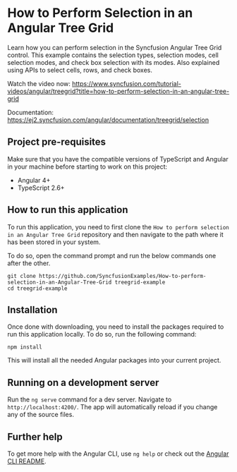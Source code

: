 # How to Perform Selection in an Angular Tree Grid

Learn how you can perform selection in the Syncfusion Angular Tree Grid control. This example contains the selection types, selection modes, cell selection modes, and check box selection with its modes. Also explained using APIs to select cells, rows, and check boxes.

Watch the video now: https://www.syncfusion.com/tutorial-videos/angular/treegrid?title=how-to-perform-selection-in-an-angular-tree-grid

Documentation: https://ej2.syncfusion.com/angular/documentation/treegrid/selection


## Project pre-requisites
Make sure that you have the compatible versions of TypeScript and Angular in your machine before starting to work on this project:
* Angular 4+
* TypeScript 2.6+

## How to run this application
To run this application, you need to first clone the `How to perform selection in an Angular Tree Grid` repository and then navigate to the path where it has been stored in your system.

To do so, open the command prompt and run the below commands one after the other.

```
git clone https://github.com/SyncfusionExamples/How-to-perform-selection-in-an-Angular-Tree-Grid treegrid-example
cd treegrid-example
```

## Installation
Once done with downloading, you need to install the packages required to run this application locally. To do so, run the following command:

```
npm install
```
This will install all the needed Angular packages into your current project.

## Running on a development server
Run the `ng serve` command for a dev server. Navigate to `http://localhost:4200/`. The app will automatically reload if you change any of the source files.

## Further help

To get more help with the Angular CLI, use `ng help` or check out the [Angular CLI README](https://github.com/angular/angular-cli/blob/master/README.md).
